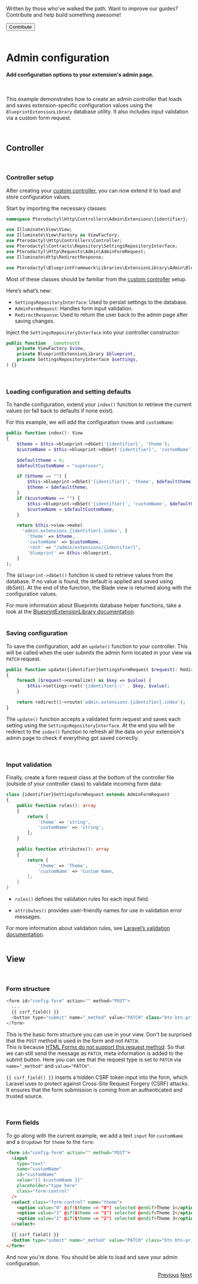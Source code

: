 <div class="position-relative p-4 text-body bg-body border rounded-4 d-flex align-items-center">
  <div class="me-3">
    <i class="bi bi-book h2"></i>
  </div>
  <p class="me-3 my-0">
    Written by those who've walked the path. Want to improve our guides? Contribute and help build something awesome!
  </p>
  <a href="https://github.com/BlueprintFramework/web/tree/main/docs/pages/developing-extensions">
    <button class="btn btn-primary px-4 rounded-pill placeholder-wave" type="button">
      Contribute
    </button>
  </a>
</div><br>

# Admin configuration
<h4 class="fw-light">Add configuration options to your extension's admin page.</h4><br/>

This example demonstrates how to create an admin controller that loads and saves extension-specific configuration values using the `BlueprintExtensionLibrary` database utility. It also includes input validation via a custom form request.

<br/>

## Controller

<br/>

### Controller setup

After creating your [custom controller](?page=developing-extensions/Custom-controllers), you can now extend it to load and store configuration values.

Start by importing the necessary classes:

```php
namespace Pterodactyl\Http\Controllers\Admin\Extensions\{identifier};

use Illuminate\View\View;
use Illuminate\View\Factory as ViewFactory;
use Pterodactyl\Http\Controllers\Controller;
use Pterodactyl\Contracts\Repository\SettingsRepositoryInterface;
use Pterodactyl\Http\Requests\Admin\AdminFormRequest;
use Illuminate\Http\RedirectResponse;

use Pterodactyl\BlueprintFramework\Libraries\ExtensionLibrary\Admin\BlueprintAdminLibrary as BlueprintExtensionLibrary;
```

Most of these classes should be familiar from the [custom controller](?page=developing-extensions/Custom-controllers) setup.

Here’s what’s new:

- `SettingsRepositoryInterface`: Used to persist settings to the database.
- `AdminFormRequest`: Handles form input validation.
- `RedirectResponse`: Used to return the user back to the admin page after saving changes.

Inject the `SettingsRepositoryInterface` into your controller constructor:

```php
public function __construct(
    private ViewFactory $view,
    private BlueprintExtensionLibrary $blueprint,
    private SettingsRepositoryInterface $settings,
) {}
```

<br/>

### Loading configuration and setting defaults

To handle configuration, extend your `index()` function to retrieve the current values (or fall back to defaults if none exist). 

For this example, we will add the configuration `theme` and `customName`:

```php
public function index(): View
{
    $theme = $this->blueprint->dbGet('{identifier}', 'theme');
    $customName = $this->blueprint->dbGet('{identifier}', 'customName');

    $defaulttheme = 0;
    $defaultCustomName = "superuser";

    if ($theme == "") {
        $this->blueprint->dbSet('{identifier}', 'theme', $defaulttheme);
        $theme = $defaulttheme;
    }
    if ($customName == "") {
        $this->blueprint->dbSet('{identifier}', 'customName', $defaultCustomName;
        $customName = $defaultCustomName;
    }

    return $this->view->make(
      'admin.extensions.{identifier}.index', [
        'theme' => $theme,
        'customName' => $customName,
        'root' => "/admin/extensions/{identifier}",
        'blueprint' => $this->blueprint,
    ]
);

```

The `$blueprint->dbGet()` function is used to retrieve values from the database. If no value is found, the default is applied and saved using dbSet().
At the end of the function, the Blade view is returned along with the configuration values.

<div class="alert mt-2 rounded-4 border" role="alert">
  <i class="bi bi-journal-text mb-1 float-start fs-4"></i>
  <div class="ps-3 ms-3">For more information about Blueprints database helper functions, take a look at the <a href="?page=documentation/$blueprint">BlueprintExtensionLibrary documentation</a>.</div>
</div><br/>

### Saving configuration

To save the configuration, add an `update()` function to your controller. This will be called when the user submits the admin form located in your view via `PATCH` request.

```php
public function update({identifier}SettingsFormRequest $request): RedirectResponse
{
    foreach ($request->normalize() as $key => $value) {
        $this->settings->set('{identifier}::' . $key, $value);
    }

    return redirect()->route('admin.extensions.{identifier}.index');
}

```

The `update()` function accepts a validated form request and saves each setting using the `SettingsRepositoryInterface`. At the end you will be redirect to the `index()` function to refresh all the data on your extension's admin page to check if everything got saved correctly.

<br/>

### Input validation

Finally, create a form request class at the bottom of the controller file (outside of your controller class) to validate incoming form data:

```php
class {identifier}SettingsFormRequest extends AdminFormRequest
{
    public function rules(): array
    {
        return [
            'theme' => 'string',
            'customName' => 'string',
        ];
    }

    public function attributes(): array
    {
        return [
            'theme' => 'Theme',
            'customName' => 'Custom Name,
        ];
    }
}

```

- `rules()` defines the validation rules for each input field.

- `attributes()` provides user-friendly names for use in validation error messages.

<div class="alert mt-2 rounded-4 border" role="alert">
  <i class="bi bi-globe mb-1 float-start fs-4"></i>
  <div class="ps-3 ms-3">For more information about validation rules, see <a href="https://laravel.com/docs/10.x/validation#available-validation-rules">Laravel’s validation documentation</a>.</div>
</div><br/>

## View

<br/>

### Form structure

```php
<form id="config-form" action="" method="POST">
  ...
  {{ csrf_field() }}
  <button type="submit" name="_method" value="PATCH" class="btn btn-primary">Save Changes</button>
</form>
```

This is the basic form structure you can use in your view. Don't be surprised that the `POST` method is used in the form and not `PATCH`.<br/>
This is because [HTML Forms do not support this request method](https://laravel.com/docs/10.x/routing#form-method-spoofing). So that we can still send the message as `PATCH`, meta information is added to the submit button. Here you can see that the request type is set to `PATCH` via `name="_method"` and `value="PATCH"`.

`{{ csrf_field() }}` inserts a hidden CSRF token input into the form, which Laravel uses to protect against Cross-Site Request Forgery (CSRF) attacks. It ensures that the form submission is coming from an authenticated and trusted source.

<br/>

### Form fields

To go along with the current example, we add a text `input` for `customName` and a `dropdown` for `theme` to the `form`:
```html
<form id="config-form" action="" method="POST">
  <input 
    type="text"
    name="customName"
    id="customName"
    value="{{ $customName }}"
    placeholder="type here"
    class="form-control"
  />
  <select class="form-control" name="theme">
    <option value="0" @if($theme == "0") selected @endif>Theme 1</option>
    <option value="1" @if($theme == "1") selected @endif>Theme 2</option>
    <option value="2" @if($theme == "2") selected @endif>Theme 3</option>
  </select>

  {{ csrf_field() }}
  <button type="submit" name="_method" value="PATCH" class="btn btn-primary">Save Changes</button>
</form>
```

And now you're done. You should be able to load and save your admin configuration.


<div class="btn-group docs-navigator" role="group" aria-label="Navigation" style="float: right">
  <a href="?page=developing-extensions/Custom-controllers" class="btn btn-dark bg-light-subtle border-0 rounded-start-pill">Previous</a>
  <a href="?page=developing-extensions/Dashboard-wrappers" class="btn btn-dark bg-light-subtle border-0 rounded-end-pill">Next</a>
</div>